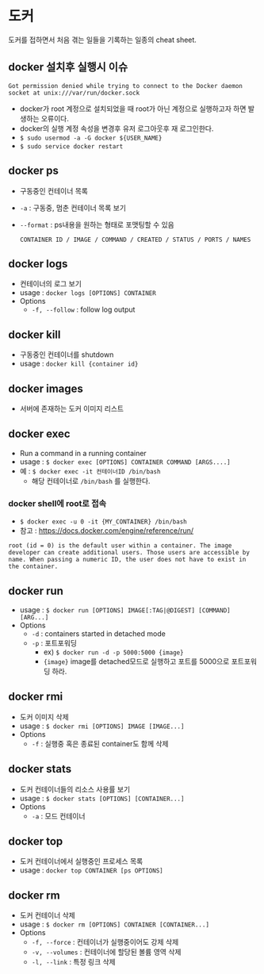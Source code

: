 # 도커
도커를 접하면서 처음 겪는 일들을 기록하는 일종의 cheat sheet.

## docker 설치후 실행시 이슈

```
Got permission denied while trying to connect to the Docker daemon socket at unix:///var/run/docker.sock
```
- docker가 root 계정으로 설치되었을 때 root가 아닌 계정으로 실행하고자 하면 발생하는 오류이다.
- docker의 실행 계정 속성을 변경후 유저 로그아웃후 재 로그인한다.
- `$ sudo usermod -a -G docker ${USER_NAME}`
- `$ sudo service docker restart`


## docker ps
- 구동중인 컨테이너 목록
- `-a` : 구동중, 멈춘 컨테이너 목록 보기
- `--format` : ps내용을 원하는 형태로 포맷팅할 수 있음

	```
	CONTAINER ID / IMAGE / COMMAND / CREATED / STATUS / PORTS / NAMES
	```

## docker logs
- 컨테이너의 로그 보기
- usage : `docker logs [OPTIONS] CONTAINER`
- Options
	- `-f, --follow` : follow log output

## docker kill
- 구동중인 컨테이너를 shutdown
- usage : `docker kill {container id}`

## docker images
- 서버에 존재하는 도커 이미지 리스트

## docker exec
- Run a command in a running container
- usage : `$ docker exec [OPTIONS] CONTAINER COMMAND [ARGS....]`
- 예 : `$ docker exec -it 컨테이너ID /bin/bash`
	- 해당 컨테이너로 `/bin/bash` 를 실행한다.

### docker shell에 root로 접속
- `$ docker exec -u 0 -it {MY_CONTAINER} /bin/bash`
- 참고 : https://docs.docker.com/engine/reference/run/

```
root (id = 0) is the default user within a container. The image developer can create additional users. Those users are accessible by name. When passing a numeric ID, the user does not have to exist in the container.
```


## docker run
- usage : `$ docker run [OPTIONS] IMAGE[:TAG|@DIGEST] [COMMAND] [ARG...]`
- Options
	- `-d` : containers started in detached mode
	- `-p` : 포트포워딩
		- ex) `$ docker run -d -p 5000:5000 {image}`
		- `{image}` image를 detached모드로 실행하고 포트를 5000으로 포트포워딩 하라.

## docker rmi
- 도커 이미지 삭제
- usage : `$ docker rmi [OPTIONS] IMAGE [IMAGE...]`
- Options
	- `-f` : 실행중 혹은 종료된 container도 함께 삭제

## docker stats
- 도커 컨테이너들의 리소스 사용률 보기
- usage : `$ docker stats [OPTIONS] [CONTAINER...]`
- Options
	- `-a` : 모드 컨테이너

## docker top
- 도커 컨테이너에서 실행중인 프로세스 목록
- usage : `docker top CONTAINER [ps OPTIONS]`

## docker rm
- 도커 컨테이너 삭제
- usage : `$ docker rm [OPTIONS] CONTAINER [CONTAINER...]`
- Options
  - `-f, --force` : 컨테이너가 실행중이어도 강제 삭제
  - `-v, --volumes` : 컨테이너에 할당된 볼륨 영역 삭제
  - `-l, --link` : 특정 링크 삭제

